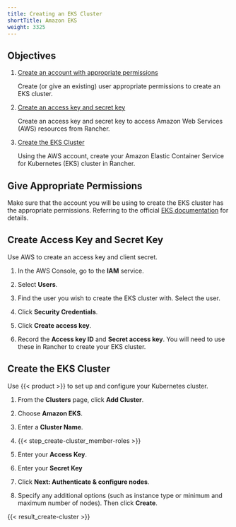 ```yaml
---
title: Creating an EKS Cluster
shortTitle: Amazon EKS
weight: 3325
---
```

## Objectives

1.	[Create an account with appropriate permissions](#give-appropriate-permissions)

	Create (or give an existing) user appropriate permissions to create an EKS cluster.

2.	[Create an access key and secret key](#create-access-key-and-secret-key)

	Create an access key and secret key to access Amazon Web Services (AWS) resources from Rancher.

3. [Create the EKS Cluster](#create-the-eks-cluster)

	Using the AWS account, create your Amazon Elastic Container Service for Kubernetes (EKS) cluster in Rancher.

## Give Appropriate Permissions

Make sure that the account you will be using to create the EKS cluster has the appropriate permissions. Referring to the official [EKS documentation](https://docs.aws.amazon.com/eks/latest/userguide/IAM_policies.html) for details.

## Create Access Key and Secret Key

Use AWS to create an access key and client secret.

1. In the AWS Console, go to the **IAM** service.

2. Select **Users**.

3. Find the user you wish to create the EKS cluster with. Select the user.

4. Click **Security Credentials**.

5. Click **Create access key**.

6. Record the **Access key ID** and **Secret access key**. You will need to use these in Rancher to create your EKS cluster.

## Create the EKS Cluster

Use {{< product >}} to set up and configure your Kubernetes cluster.

1. From the **Clusters** page, click **Add Cluster**.

2. Choose **Amazon EKS**.

3. Enter a **Cluster Name**.

4. {{< step_create-cluster_member-roles >}}

5. Enter your **Access Key**.

6. Enter your **Secret Key**

7. Click **Next: Authenticate & configure nodes**.

8. Specify any additional options (such as instance type or minimum and maximum number of nodes). Then click **Create**.

{{< result_create-cluster >}}

